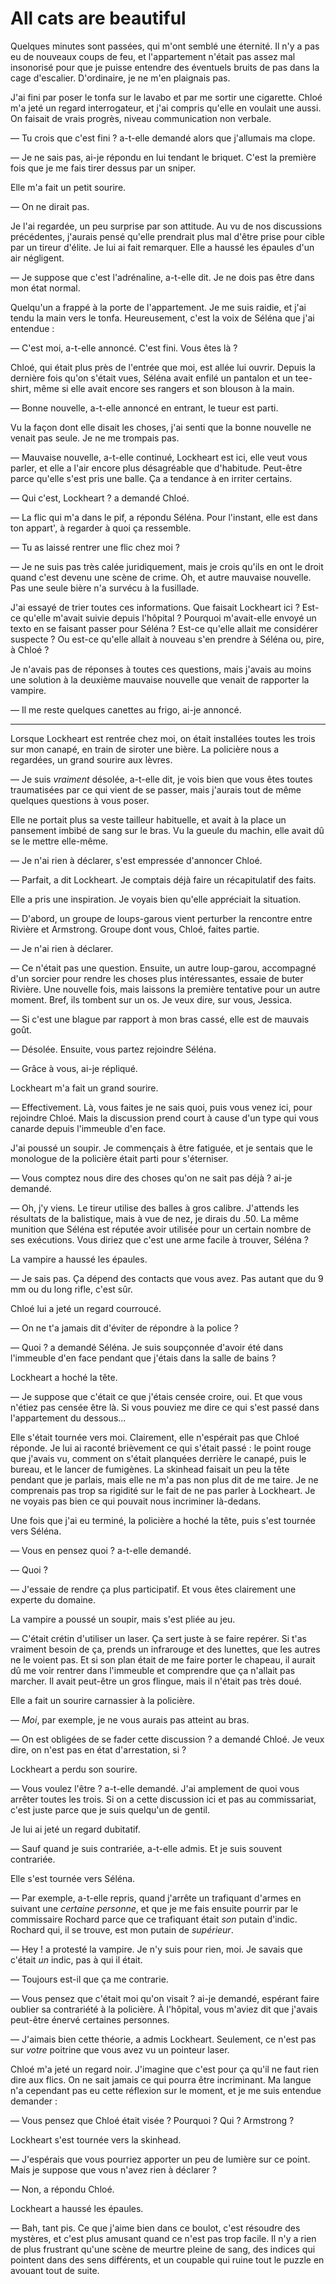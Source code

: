 All cats are beautiful
============================

Quelques minutes sont passées, qui m'ont semblé une éternité. Il n'y
a pas eu de nouveaux coups de feu, et l'appartement n'était pas assez
mal insonorisé pour que je puisse entendre des éventuels bruits de pas dans la
cage d'escalier. D'ordinaire, je ne m'en plaignais pas.

J'ai fini par poser le tonfa sur le lavabo et par me sortir une
cigarette. Chloé m'a jeté un regard interrogateur, et j'ai compris
qu'elle en voulait une aussi. On faisait de vrais progrès, niveau
communication non verbale. 

— Tu crois que c'est fini ? a-t-elle demandé alors que j'allumais ma clope.

— Je ne sais pas, ai-je répondu en lui tendant le briquet. C'est la
première fois que je me fais tirer dessus par un sniper.

Elle m'a fait un petit sourire.

— On ne dirait pas.

Je l'ai regardée, un peu surprise par son attitude. Au vu de nos
discussions précédentes, j'aurais pensé qu'elle prendrait plus mal
d'être prise pour cible par un tireur d'élite. Je lui ai fait
remarquer. Elle a haussé les épaules d'un air négligent.

— Je suppose que c'est l'adrénaline, a-t-elle dit. Je ne dois pas être
dans mon état normal. 

Quelqu'un a frappé à la porte de l'appartement. Je me suis raidie, et
j'ai tendu la main vers le tonfa. Heureusement, c'est la voix de
Séléna que j'ai entendue :

— C'est moi, a-t-elle annoncé. C'est fini. Vous êtes là ?

Chloé, qui était plus près de l'entrée que moi, est allée lui
ouvrir. Depuis la dernière fois qu'on s'était vues, Séléna avait
enfilé un pantalon et un tee-shirt, même si elle avait encore ses
rangers et son blouson à la main. 

— Bonne nouvelle, a-t-elle annoncé en entrant, le tueur est parti. 

Vu la façon dont elle disait les choses, j'ai senti que la bonne
nouvelle ne venait pas seule. Je ne me trompais pas.

— Mauvaise nouvelle, a-t-elle continué, Lockheart est ici, elle veut
vous parler, et elle a l'air encore plus désagréable que
d'habitude. Peut-être parce qu'elle s'est pris une balle. Ça a
tendance à en irriter certains.

— Qui c'est, Lockheart ? a demandé Chloé. 

— La flic qui m'a dans le pif, a répondu Séléna. Pour l'instant, elle
est dans ton appart', à regarder à quoi ça ressemble. 

— Tu as laissé rentrer une flic chez moi ?

— Je ne suis pas très calée juridiquement, mais je crois qu'ils en ont
le droit quand c'est devenu une scène de crime. Oh, et autre mauvaise
nouvelle. Pas une seule bière n'a survécu à la fusillade. 

J'ai essayé de trier toutes ces informations. Que faisait Lockheart
ici ? Est-ce qu'elle m'avait suivie depuis l'hôpital ? Pourquoi
m'avait-elle envoyé un texto en se faisant passer pour Séléna ? Est-ce
qu'elle allait me considérer suspecte ? Ou est-ce qu'elle allait à
nouveau s'en prendre à Séléna ou, pire, à Chloé ? 

Je n'avais pas de réponses à toutes ces questions, mais j'avais au
moins une solution à la deuxième mauvaise nouvelle que venait de
rapporter la vampire.

— Il me reste quelques canettes au frigo, ai-je annoncé. 

*****

Lorsque Lockheart est rentrée chez moi, on était installées toutes les
trois sur mon canapé, en train de siroter une bière. La policière nous
a regardées, un grand sourire aux lèvres. 

— Je suis *vraiment* désolée, a-t-elle dit, je vois bien que vous êtes
toutes traumatisées par ce qui vient de se passer, mais j'aurais tout
de même quelques questions à vous poser. 

Elle ne portait plus sa veste tailleur habituelle, et avait à la place
un pansement imbibé de sang sur le bras. Vu la gueule du machin, elle
avait dû se le mettre elle-même.

— Je n'ai rien à déclarer, s'est empressée d'annoncer Chloé. 

— Parfait, a dit Lockheart. Je comptais déjà faire un
récapitulatif des faits. 

Elle a pris une inspiration. Je voyais bien qu'elle appréciait la
situation. 

— D'abord, un groupe de loups-garous vient perturber la rencontre entre
Rivière et Armstrong. Groupe dont vous, Chloé, faites partie. 

— Je n'ai rien à déclarer.

— Ce n'était pas une question. Ensuite, un autre loup-garou,
accompagné d'un sorcier pour rendre les choses plus intéressantes,
essaie de buter Rivière. Une nouvelle fois, mais laissons la
première tentative pour un autre moment. Bref, ils tombent sur un os. Je veux
dire, sur vous, Jessica. 

— Si c'est une blague par rapport à mon bras cassé, elle est de mauvais goût.

— Désolée. Ensuite, vous partez rejoindre Séléna.

— Grâce à vous, ai-je répliqué. 

Lockheart m'a fait un grand sourire. 

— Effectivement. Là, vous faites je ne sais quoi, puis vous venez
ici, pour rejoindre Chloé. Mais la discussion prend court à cause d'un
type qui vous canarde depuis l'immeuble d'en face. 

J'ai poussé un soupir. Je commençais à être fatiguée, et je sentais
que le monologue de la policière était parti pour s'éterniser. 

— Vous comptez nous dire des choses qu'on ne sait pas déjà ? ai-je
demandé. 

— Oh, j'y viens. Le tireur utilise des balles à gros
calibre. J'attends les résultats de la balistique, mais à vue de nez,
je dirais du .50. La même munition que Séléna est réputée avoir
utilisée pour un certain nombre de ses exécutions. Vous diriez que
c'est une arme facile à trouver, Séléna ?

La vampire a haussé les épaules. 

— Je sais pas. Ça dépend des contacts que vous avez. Pas autant que du
9 mm ou du long rifle, c'est sûr. 

Chloé lui a jeté un regard courroucé. 

— On ne t'a jamais dit d'éviter de répondre à la police ? 

— Quoi ? a demandé Séléna. Je suis soupçonnée d'avoir été dans
l'immeuble d'en face pendant que j'étais dans la salle de bains ?

Lockheart a hoché la tête. 

— Je suppose que c'était ce que j'étais censée croire, oui. Et que
vous n'étiez pas censée être là. Si vous pouviez me dire ce qui s'est
passé dans l'appartement du dessous...

Elle s'était tournée vers moi. Clairement, elle n'espérait pas que
Chloé réponde. Je lui ai raconté brièvement ce qui s'était passé : le
point rouge que j'avais vu, comment on s'était planquées derrière le
canapé, puis le bureau, et le lancer de fumigènes. La skinhead faisait
un peu la tête pendant que je parlais, mais elle ne m'a pas non plus
dit de me taire. Je ne comprenais pas trop sa rigidité sur le fait de
ne pas parler à Lockheart. Je ne voyais pas bien ce qui pouvait nous
incriminer là-dedans. 

Une fois que j'ai eu terminé, la policière a hoché la tête, puis s'est
tournée vers Séléna. 

— Vous en pensez quoi ? a-t-elle demandé. 

— Quoi ?

— J'essaie de rendre ça plus participatif. Et
vous êtes clairement une experte du domaine.

La vampire a poussé un soupir, mais s'est pliée au jeu. 

— C'était crétin d'utiliser un laser. Ça sert juste à se faire
repérer. Si t'as vraiment besoin de ça, prends un infrarouge et des
lunettes, que les autres ne le voient pas. Et si son plan était de me
faire porter le chapeau, il aurait dû me voir rentrer dans l'immeuble
et comprendre que ça n'allait pas marcher. Il avait peut-être un gros flingue,
mais il n'était pas très doué. 

Elle a fait un sourire carnassier à la policière.

— *Moi*, par exemple, je ne vous aurais pas atteint au bras. 

— On est obligées de se fader cette discussion ? a demandé Chloé. Je
veux dire, on n'est pas en état d'arrestation, si ?

Lockheart a perdu son sourire. 

— Vous voulez l'être ? a-t-elle demandé. J'ai amplement de quoi vous
arrêter toutes les trois. Si on a cette discussion ici et pas au
commissariat, c'est juste parce que je suis quelqu'un de gentil. 

Je lui ai jeté un regard dubitatif.

— Sauf quand je suis contrariée, a-t-elle admis. Et je suis souvent
contrariée. 

Elle s'est tournée vers Séléna.

— Par exemple, a-t-elle repris, quand j'arrête un trafiquant d'armes
en suivant une *certaine personne*, et que je me fais ensuite pourrir
par le commissaire Rochard parce que ce trafiquant était *son* putain
d'indic. Rochard qui, il se trouve, est mon putain de *supérieur*.

— Hey ! a protesté la vampire. Je n'y suis pour rien, moi. Je savais
que c'était *un* indic, pas à qui il était.

— Toujours est-il que ça me contrarie.

— Vous pensez que c'était moi qu'on visait ? ai-je demandé, espérant
faire oublier sa contrariété à la policière. À
l'hôpital, vous m'aviez dit que j'avais peut-être énervé certaines personnes.

— J'aimais bien cette théorie, a admis Lockheart. Seulement, ce n'est
pas sur *votre* poitrine que vous avez vu un pointeur laser. 

Chloé m'a jeté un regard noir. J'imagine que c'est pour ça qu'il ne
faut rien dire aux flics. On ne sait jamais ce qui pourra être
incriminant. Ma langue n'a cependant pas eu cette réflexion sur le
moment, et je me suis entendue demander :

— Vous pensez que Chloé était visée ? Pourquoi ? Qui ? Armstrong ?

Lockheart s'est tournée vers la skinhead. 

— J'espérais que vous pourriez apporter un peu de lumière sur ce
point. Mais je suppose que vous n'avez rien à déclarer ?

— Non, a répondu Chloé. 

Lockheart a haussé les épaules. 

— Bah, tant pis. Ce que j'aime bien dans ce boulot, c'est résoudre des
mystères, et c'est plus amusant quand ce n'est pas trop facile. Il n'y
a rien de plus frustrant qu'une scène de meurtre pleine de sang, des
indices qui pointent dans des sens différents, et un coupable qui
ruine tout le puzzle en avouant tout de suite. 


